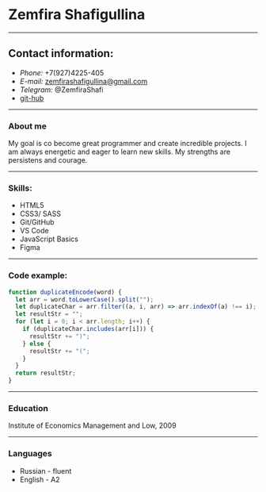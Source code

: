 # Zemfira Shafigullina

---

## Contact information:

- _Phone:_ +7(927)4225-405
- _E-mail:_ zemfirashafigullina@gmail.com
- _Telegram:_ @ZemfiraShafi
- [git-hub](https://github.com/Zemfira-Shafi)

---

### About me

My goal is co become great programmer and create incredible projects. I am always energetic and eager to learn new skills. My strengths are persistens and courage.

---

### Skills:

- HTML5
- CSS3/ SASS
- Git/GitHub
- VS Code
- JavaScript Basics
- Figma

---

### Code example:

```javascript
function duplicateEncode(word) {
  let arr = word.toLowerCase().split("");
  let duplicateChar = arr.filter((a, i, arr) => arr.indexOf(a) !== i);
  let resultStr = "";
  for (let i = 0; i < arr.length; i++) {
    if (duplicateChar.includes(arr[i])) {
      resultStr += ")";
    } else {
      resultStr += "(";
    }
  }
  return resultStr;
}
```

---

### Education

Institute of Economics Management and Low, 2009

---

### Languages

- Russian - fluent
- English - A2
